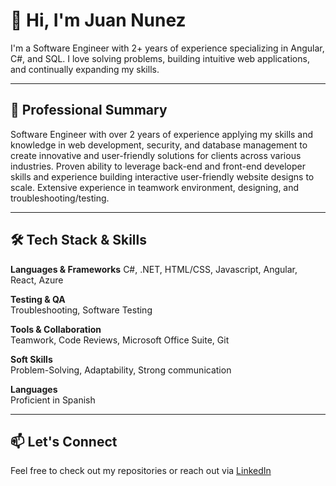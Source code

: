 # 👋 Hi, I'm Juan Nunez

I'm a Software Engineer with 2+ years of experience specializing in Angular, C#, and SQL. I love solving problems, building intuitive web applications, and continually expanding my skills.

---

## 💼 Professional Summary

Software Engineer with over 2 years of experience applying my skills and knowledge in web development, security, and database
management to create innovative and user-friendly solutions for clients across various industries. Proven ability to leverage back-end and
front-end developer skills and experience building interactive user-friendly website designs to scale. Extensive experience in teamwork
environment, designing, and troubleshooting/testing.

---

## 🛠️ Tech Stack & Skills

**Languages & Frameworks** 
C#, .NET, HTML/CSS, Javascript, Angular, React, Azure

**Testing & QA**  
Troubleshooting, Software Testing

**Tools & Collaboration**  
Teamwork, Code Reviews, Microsoft Office Suite, Git

**Soft Skills**  
Problem-Solving, Adaptability, Strong communication 

**Languages**  
Proficient in Spanish

---

## 📫 Let's Connect

Feel free to check out my repositories or reach out via [LinkedIn](https://www.linkedin.com/in/juan-nunez-castillo)
